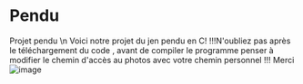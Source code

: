 # Pendu
Projet pendu \n
Voici notre projet du jen pendu en C!
!!!N'oubliez pas après le téléchargement du code , avant de compiler le programme penser à modifier le chemin d'accès au photos avec votre chemin personnel !!!
Merci
![image](https://github.com/Lemask922/Pendu/assets/106203416/fdadf3af-cb30-404d-84ab-0270cdd87e8a)
